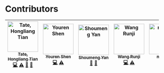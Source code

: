 # Contributors

<!-- ALL-CONTRIBUTORS-LIST:START - Do not remove or modify this section -->
<!-- prettier-ignore -->
| [<img src="https://avatars0.githubusercontent.com/u/568208?v=4" width="100px;" alt="Tate, Hongliang Tian"/><br /><sub><b>Tate, Hongliang Tian</b></sub>](https://github.com/tatetian)<br />[💻](https://github.com/occlum/libos/commits?author=tatetian "Code") [⚠️](https://github.com/occlum/libos/commits?author=tatetian "Tests") [📖](https://github.com/occlum/libos/commits?author=tatetian "Documentation") [🚧](#maintenance-tatetian "Maintenance") | [<img src="https://avatars1.githubusercontent.com/u/5778943?v=4" width="100px;" alt="Youren Shen"/><br /><sub><b>Youren Shen</b></sub>](http://yourenis.me)<br />[💻](https://github.com/occlum/libos/commits?author=Yourens "Code") [⚠️](https://github.com/occlum/libos/commits?author=Yourens "Tests") | [<img src="https://avatars1.githubusercontent.com/u/1940384?v=4" width="100px;" alt="Shoumeng Yan"/><br /><sub><b>Shoumeng Yan</b></sub>](https://github.com/ysminnpu)<br />[🤔](#ideas-ysminnpu "Ideas, Planning, & Feedback") [💼](#business-ysminnpu "Business development") | [<img src="https://avatars0.githubusercontent.com/u/15158738?v=4" width="100px;" alt="Wang Runji"/><br /><sub><b>Wang Runji</b></sub>](https://wangrunji.com)<br />[💻](https://github.com/occlum/libos/commits?author=wangrunji0408 "Code") [⚠️](https://github.com/occlum/libos/commits?author=wangrunji0408 "Tests") | [<img src="https://avatars3.githubusercontent.com/u/5389410?v=4" width="100px;" alt="nk7651"/><br /><sub><b>nk7651</b></sub>](https://github.com/nk7651)<br />[🤔](#ideas-nk7651 "Ideas, Planning, & Feedback") [🖋](#content-nk7651 "Content") |
| :---: | :---: | :---: | :---: | :---: |
<!-- ALL-CONTRIBUTORS-LIST:END -->
